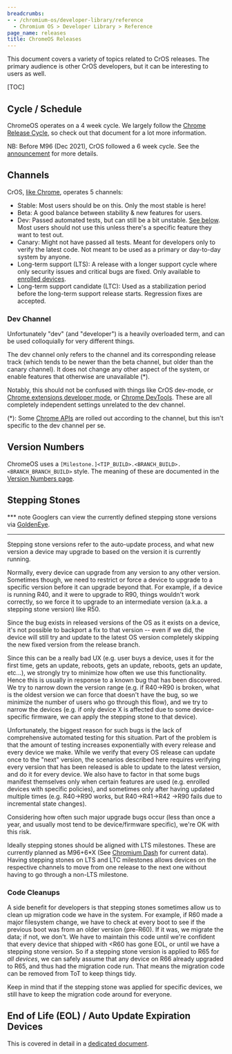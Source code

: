 ```yaml
---
breadcrumbs:
- - /chromium-os/developer-library/reference
  - Chromium OS > Developer Library > Reference
page_name: releases
title: ChromeOS Releases
---
```


This document covers a variety of topics related to CrOS releases.
The primary audience is other CrOS developers, but it can be interesting to
users as well.

[TOC]

## Cycle / Schedule

ChromeOS operates on a 4 week cycle.
We largely follow the [Chrome Release
Cycle](https://chromium.googlesource.com/chromium/src/+/HEAD/docs/process/release_cycle.md),
so check out that document for a lot more information.

NB: Before M96 (Dec 2021), CrOS followed a 6 week cycle.
See the [announcement](https://blog.chromium.org/2021/06/changes-to-chrome-oss-release-cycle.html)
for more details.

## Channels

CrOS, [like Chrome](https://www.chromium.org/getting-involved/dev-channel/),
operates 5 channels:

*   Stable: Most users should be on this.  Only the most stable is here!
*   Beta: A good balance between stability & new features for users.
*   Dev: Passed automated tests, but can still be a bit unstable.
    [See below](#dev-channel).  Most users should not use this unless there's
    a specific feature they want to test out.
*   Canary: Might not have passed all tests.  Meant for developers only to
    verify the latest code.  Not meant to be used as a primary or day-to-day
    system by anyone.
*   Long-term support (LTS): A release with a longer support cycle where
    only security issues and critical bugs are fixed.  Only available to
    [enrolled devices](https://support.google.com/chrome/a/answer/1360534).
*   Long-term support candidate (LTC): Used as a stabilization period before
    the long-term support release starts. Regression fixes are accepted.

### Dev Channel

Unfortunately "dev" (and "developer") is a heavily overloaded term, and can be
used colloquially for very different things.

The dev channel only refers to the channel and its corresponding release track
(which tends to be newer than the beta channel, but older than the canary
channel).  It does not change any other aspect of the system, or enable features
that otherwise are unavailable (*).

Notably, this should not be confused with things like CrOS dev-mode, or
[Chrome extensions developer mode](https://developer.chrome.com/docs/extensions/mv3/faq/#faq-dev-01),
or [Chrome DevTools](https://developer.chrome.com/docs/devtools/).
These are all completely independent settings unrelated to the dev channel.

(*): Some [Chrome APIs](https://developer.chrome.com/docs/extensions/reference/)
are rolled out according to the channel, but this isn't specific to the dev
channel per se.

## Version Numbers

ChromeOS uses a `[Milestone.]<TIP_BUILD>.<BRANCH_BUILD>.<BRANCH_BRANCH_BUILD>`
style.  The meaning of these are documented in the
[Version Numbers page](https://www.chromium.org/developers/version-numbers/#chromium-os).

## Stepping Stones

*** note
Googlers can view the currently defined stepping stone versions via
[GoldenEye](http://cros-goldeneye/chromeos/console/listSteppingStone).
***

Stepping stone versions refer to the auto-update process, and what new version
a device may upgrade to based on the version it is currently running.

Normally, every device can upgrade from any version to any other version.
Sometimes though, we need to restrict or force a device to upgrade to a specific
version before it can upgrade beyond that.
For example, if a device is running R40, and it were to upgrade to R90, things
wouldn't work correctly, so we force it to upgrade to an intermediate version
(a.k.a. a stepping stone version) like R50.

Since the bug exists in released versions of the OS as it exists on a device,
it's not possible to backport a fix to that version -- even if we did, the
device will still try and update to the latest OS version completely skipping
the new fixed version from the release branch.

Since this can be a really bad UX (e.g. user buys a device, uses it for the
first time, gets an update, reboots, gets an update, reboots, gets an update,
etc...), we strongly try to minimize how often we use this functionality.
Hence this is usually in response to a known bug that has been discovered.
We try to narrow down the version range (e.g. if R40->R90 is broken, what is
the oldest version we can force that doesn't have the bug, so we minimize the
number of users who go through this flow), and we try to narrow the devices
(e.g. if only device X is affected due to some device-specific firmware, we
can apply the stepping stone to that device).

Unfortunately, the biggest reason for such bugs is the lack of comprehensive
automated testing for this situation.
Part of the problem is that the amount of testing increases exponentially with
every release and every device we make.
While we verify that every OS release can update once to the "next" version, the
scenarios described here requires verifying every version that has been released
is able to update to the latest version, and do it for every device.
We also have to factor in that some bugs manifest themselves only when certain
features are used (e.g. enrolled devices with specific policies), and sometimes
only after having updated multiple times (e.g. R40->R90 works, but R40->R41->R42
->R90 fails due to incremental state changes).

Considering how often such major upgrade bugs occur (less than once a year, and
usually most tend to be device/firmware specific), we're OK with this risk.

Ideally stepping stones should be aligned with LTS milestones. These are
currently planned as M96+6*X (See [Chromium Dash] for current data). Having
stepping stones on LTS and LTC milestones allows devices on the respective
channels to move from one release to the next one without having to go through
a non-LTS milestone.

[Chromium Dash]: https://chromiumdash.appspot.com/schedule

### Code Cleanups

A side benefit for developers is that stepping stones sometimes allow us to
clean up migration code we have in the system.
For example, if R60 made a major filesystem change, we have to check at every
boot to see if the previous boot was from an older version (pre-R60).
If it was, we migrate the data; if not, we don't.
We have to maintain this code until we're confident that every device that
shipped with <R60 has gone EOL, or until we have a stepping stone version.
So if a stepping stone version is applied to R65 for *all devices*, we can
safely assume that any device on R66 already upgraded to R65, and thus had
the migration code run.
That means the migration code can be removed from ToT to keep things tidy.

Keep in mind that if the stepping stone was applied for specific devices,
we still have to keep the migration code around for everyone.

## End of Life (EOL) / Auto Update Expiration Devices

This is covered in detail in a [dedicated document](./eol_aue_process.md).
